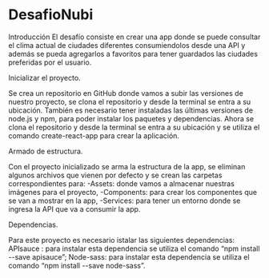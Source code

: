 # DesafioNubi

Introducción
El desafío consiste en crear una app donde se puede consultar el clima actual de ciudades diferentes consumiendolos desde una API y además se pueda agregarlos a favoritos para tener guardados las ciudades preferidas por el usuario.

Inicializar el proyecto.

Se crea un repositorio en GitHub donde vamos a subir las versiones de nuestro proyecto, se clona el repositorio y desde la terminal se entra a su ubicación.
También es necesario tener instaladas las últimas versiones de node.js y npm, para poder instalar los paquetes y dependencias.
Ahora se clona el repositorio y desde la terminal se entra a su ubicación y se utiliza el comando create-react-app para crear la aplicación.

Armado de estructura.

Con el proyecto inicializado se arma la estructura de la app, se eliminan algunos archivos que vienen por defecto y se crean las carpetas correspondientes para:
 -Assets: donde vamos a almacenar nuestras imágenes para el proyecto,
 -Components: para crear los componentes que se van a mostrar en la app, 
 -Services: para tener un entorno donde se ingresa la API que va a consumir la app.

Dependencias. 

Para este proyecto es necesario istalar las siguientes dependencias:
APIsauce : para instalar esta dependencia se utiliza el comando “npm install --save apisauce”; 
Node-sass: para instalar esta dependencia se utiliza el comando  “npm install --save node-sass”.

